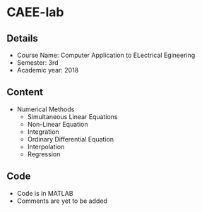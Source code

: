 # CAEE-lab

## Details
* Course Name: Computer Application to ELectrical Egineering
* Semester: 3rd
* Academic year: 2018

## Content
* Numerical Methods
  * Simultaneous Linear Equations
  * Non-Linear Equation
  * Integration
  * Ordinary Differential Equation
  * Interpolation
  * Regression

## Code
* Code is in MATLAB
* Comments are yet to be added
